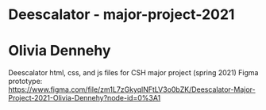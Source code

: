 # Deescalator - major-project-2021  
# Olivia Dennehy
Deescalator html, css, and js files for CSH major project (spring 2021)
Figma prototype: https://www.figma.com/file/zm1L7zGkyqlNFtLV3o0bZK/Deescalator-Major-Project-2021-Olivia-Dennehy?node-id=0%3A1 
